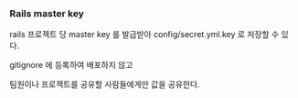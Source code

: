 ### Rails master key



rails 프로젝트 당 master key 를 발급받아 config/secret.yml.key 로 저장할 수 있다.

gitignore 에 등록하여 배포하지 않고

팀원이나 프로젝트를 공유할 사람들에게만 값을 공유한다.